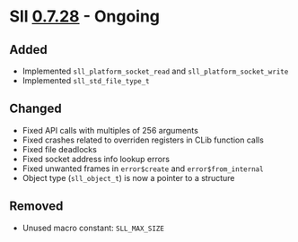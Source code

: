 # Sll [0.7.28] - Ongoing

## Added

- Implemented `sll_platform_socket_read` and `sll_platform_socket_write`
- Implemented `sll_std_file_type_t`

## Changed

- Fixed API calls with multiples of 256 arguments
- Fixed crashes related to overriden registers in CLib function calls
- Fixed file deadlocks
- Fixed socket address info lookup errors
- Fixed unwanted frames in `error$create` and `error$from_internal`
- Object type (`sll_object_t`) is now a pointer to a structure

## Removed

- Unused macro constant: `SLL_MAX_SIZE`

[0.7.28]: https://github.com/sl-lang/sll/compare/sll-v0.7.27...main
